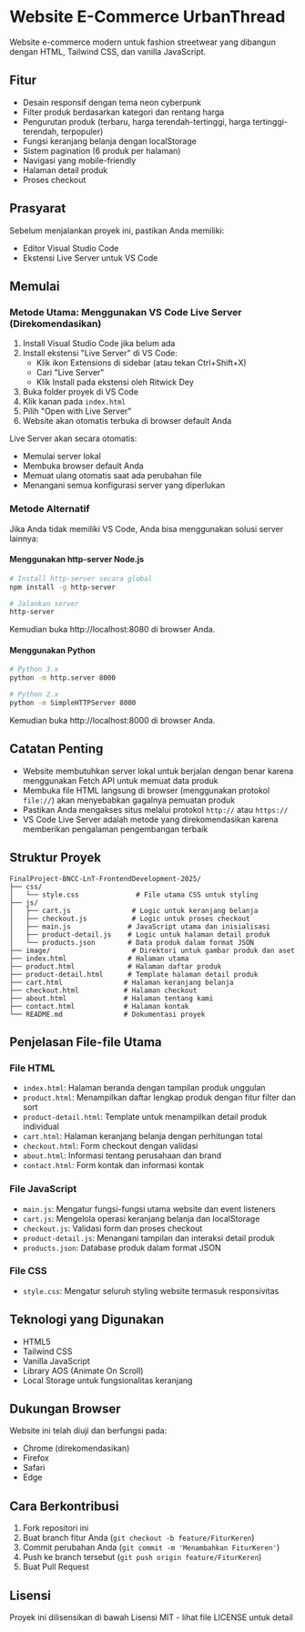 # Website E-Commerce UrbanThread

Website e-commerce modern untuk fashion streetwear yang dibangun dengan HTML, Tailwind CSS, dan vanilla JavaScript.

## Fitur

- Desain responsif dengan tema neon cyberpunk
- Filter produk berdasarkan kategori dan rentang harga
- Pengurutan produk (terbaru, harga terendah-tertinggi, harga tertinggi-terendah, terpopuler)
- Fungsi keranjang belanja dengan localStorage
- Sistem pagination (6 produk per halaman)
- Navigasi yang mobile-friendly
- Halaman detail produk
- Proses checkout

## Prasyarat

Sebelum menjalankan proyek ini, pastikan Anda memiliki:
- Editor Visual Studio Code
- Ekstensi Live Server untuk VS Code

## Memulai

### Metode Utama: Menggunakan VS Code Live Server (Direkomendasikan)
1. Install Visual Studio Code jika belum ada
2. Install ekstensi "Live Server" di VS Code:
   - Klik ikon Extensions di sidebar (atau tekan Ctrl+Shift+X)
   - Cari "Live Server"
   - Klik Install pada ekstensi oleh Ritwick Dey
3. Buka folder proyek di VS Code
4. Klik kanan pada `index.html`
5. Pilih "Open with Live Server"
6. Website akan otomatis terbuka di browser default Anda

Live Server akan secara otomatis:
- Memulai server lokal
- Membuka browser default Anda
- Memuat ulang otomatis saat ada perubahan file
- Menangani semua konfigurasi server yang diperlukan

### Metode Alternatif

Jika Anda tidak memiliki VS Code, Anda bisa menggunakan solusi server lainnya:

#### Menggunakan http-server Node.js
```bash
# Install http-server secara global
npm install -g http-server

# Jalankan server
http-server
```
Kemudian buka http://localhost:8080 di browser Anda.

#### Menggunakan Python
```bash
# Python 3.x
python -m http.server 8000

# Python 2.x
python -m SimpleHTTPServer 8000
```
Kemudian buka http://localhost:8000 di browser Anda.

## Catatan Penting

- Website membutuhkan server lokal untuk berjalan dengan benar karena menggunakan Fetch API untuk memuat data produk
- Membuka file HTML langsung di browser (menggunakan protokol `file://`) akan menyebabkan gagalnya pemuatan produk
- Pastikan Anda mengakses situs melalui protokol `http://` atau `https://`
- VS Code Live Server adalah metode yang direkomendasikan karena memberikan pengalaman pengembangan terbaik

## Struktur Proyek

```
FinalProject-BNCC-LnT-FrontendDevelopment-2025/
├── css/
│   └── style.css              # File utama CSS untuk styling
├── js/
│   ├── cart.js               # Logic untuk keranjang belanja
│   ├── checkout.js           # Logic untuk proses checkout
│   ├── main.js              # JavaScript utama dan inisialisasi
│   ├── product-detail.js    # Logic untuk halaman detail produk
│   └── products.json        # Data produk dalam format JSON
├── image/                    # Direktori untuk gambar produk dan aset
├── index.html               # Halaman utama
├── product.html             # Halaman daftar produk
├── product-detail.html      # Template halaman detail produk
├── cart.html               # Halaman keranjang belanja
├── checkout.html           # Halaman checkout
├── about.html              # Halaman tentang kami
├── contact.html            # Halaman kontak
└── README.md               # Dokumentasi proyek
```

## Penjelasan File-file Utama

### File HTML
- `index.html`: Halaman beranda dengan tampilan produk unggulan
- `product.html`: Menampilkan daftar lengkap produk dengan fitur filter dan sort
- `product-detail.html`: Template untuk menampilkan detail produk individual
- `cart.html`: Halaman keranjang belanja dengan perhitungan total
- `checkout.html`: Form checkout dengan validasi
- `about.html`: Informasi tentang perusahaan dan brand
- `contact.html`: Form kontak dan informasi kontak

### File JavaScript
- `main.js`: Mengatur fungsi-fungsi utama website dan event listeners
- `cart.js`: Mengelola operasi keranjang belanja dan localStorage
- `checkout.js`: Validasi form dan proses checkout
- `product-detail.js`: Menangani tampilan dan interaksi detail produk
- `products.json`: Database produk dalam format JSON

### File CSS
- `style.css`: Mengatur seluruh styling website termasuk responsivitas

## Teknologi yang Digunakan

- HTML5
- Tailwind CSS
- Vanilla JavaScript
- Library AOS (Animate On Scroll)
- Local Storage untuk fungsionalitas keranjang

## Dukungan Browser

Website ini telah diuji dan berfungsi pada:
- Chrome (direkomendasikan)
- Firefox
- Safari
- Edge

## Cara Berkontribusi

1. Fork repositori ini
2. Buat branch fitur Anda (`git checkout -b feature/FiturKeren`)
3. Commit perubahan Anda (`git commit -m 'Menambahkan FiturKeren'`)
4. Push ke branch tersebut (`git push origin feature/FiturKeren`)
5. Buat Pull Request

## Lisensi

Proyek ini dilisensikan di bawah Lisensi MIT - lihat file LICENSE untuk detail
